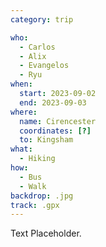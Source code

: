 ```yaml
---
category: trip

who:
  - Carlos
  - Alix
  - Evangelos
  - Ryu
when:
  start: 2023-09-02
  end: 2023-09-03
where:
  name: Cirencester
  coordinates: [?]
  to: Kingsham
what: 
  - Hiking
how:
  - Bus
  - Walk
backdrop: .jpg
track: .gpx
---
```


Text Placeholder.